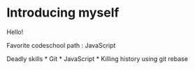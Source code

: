 # Introducing myself

Hello!

Favorite codeschool path : JavaScript

Deadly skills
    * Git
    * JavaScript
    * Killing history using git rebase

